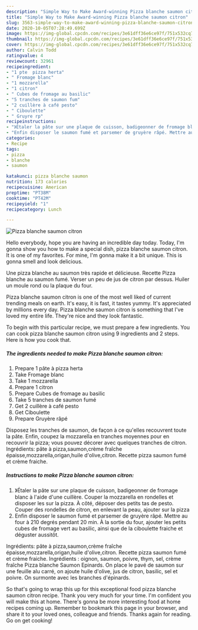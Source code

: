 ```yaml
---
description: "Simple Way to Make Award-winning Pizza blanche saumon citron"
title: "Simple Way to Make Award-winning Pizza blanche saumon citron"
slug: 3563-simple-way-to-make-award-winning-pizza-blanche-saumon-citron
date: 2020-10-05T07:28:49.699Z
image: https://img-global.cpcdn.com/recipes/3e61dff36e6ce97f/751x532cq70/pizza-blanche-saumon-citron-photo-principale-de-la-recette.jpg
thumbnail: https://img-global.cpcdn.com/recipes/3e61dff36e6ce97f/751x532cq70/pizza-blanche-saumon-citron-photo-principale-de-la-recette.jpg
cover: https://img-global.cpcdn.com/recipes/3e61dff36e6ce97f/751x532cq70/pizza-blanche-saumon-citron-photo-principale-de-la-recette.jpg
author: Calvin Todd
ratingvalue: 4
reviewcount: 32961
recipeingredient:
- "1 pte  pizza herta"
- " Fromage blanc"
- "1 mozzarella"
- "1 citron"
- " Cubes de fromage au basilic"
- "5 tranches de saumon fum"
- "2 cuillère à café pesto"
- " Ciboulette"
- " Gruyre rp"
recipeinstructions:
- "》Étaler la pâte sur une plaque de cuisson, badigeonner de fromage blanc à l&#39;aide d&#39;une cuillère. Couper la mozzarella en rondelles et disposer les sur la pizza. À côté, déposer des petits tas de pesto. Couper des rondelles de citron, en enlevant la peau, ajouter sur la pizza"
- "Enfin disposer le saumon fumé et parsemer de gruyère râpé. Mettre au four à 210 degrés pendant 20 min. À la sortie du four, ajouter les petits cubes de fromage vert au basilic, ainsi que de la ciboulette fraiche et déguster aussitôt."
categories:
- Recipe
tags:
- pizza
- blanche
- saumon

katakunci: pizza blanche saumon 
nutrition: 173 calories
recipecuisine: American
preptime: "PT38M"
cooktime: "PT42M"
recipeyield: "1"
recipecategory: Lunch

---
```



![Pizza blanche saumon citron](https://img-global.cpcdn.com/recipes/3e61dff36e6ce97f/751x532cq70/pizza-blanche-saumon-citron-photo-principale-de-la-recette.jpg)

Hello everybody, hope you are having an incredible day today. Today, I'm gonna show you how to make a special dish, pizza blanche saumon citron. It is one of my favorites. For mine, I'm gonna make it a bit unique. This is gonna smell and look delicious.

Une pizza blanche au saumon très rapide et délicieuse. Recette Pizza blanche au saumon fumé. Verser un peu de jus de citron par dessus. Huiler un moule rond ou la plaque du four.

Pizza blanche saumon citron is one of the most well liked of current trending meals on earth. It's easy, it is fast, it tastes yummy. It's appreciated by millions every day. Pizza blanche saumon citron is something that I've loved my entire life. They're nice and they look fantastic.


To begin with this particular recipe, we must prepare a few ingredients. You can cook pizza blanche saumon citron using 9 ingredients and 2 steps. Here is how you cook that.

<!--inarticleads1-->

##### The ingredients needed to make Pizza blanche saumon citron:

1. Prepare 1 pâte à pizza herta
1. Take  Fromage blanc
1. Take 1 mozzarella
1. Prepare 1 citron
1. Prepare  Cubes de fromage au basilic
1. Take 5 tranches de saumon fumé
1. Get 2 cuillère à café pesto
1. Get  Ciboulette
1. Prepare  Gruyère râpé


Disposez les tranches de saumon, de façon à ce qu&#39;elles recouvrent toute la pâte. Enfin, coupez la mozzarella en tranches moyennes pour en recouvrir la pizza; vous pouvez décorer avec quelques tranches de citron. Ingrédients: pâte à pizza,saumon,crème fraîche épaisse,mozzarella,origan,huile d&#39;olive,citron. Recette pizza saumon fumé et crème fraiche. 

<!--inarticleads2-->

##### Instructions to make Pizza blanche saumon citron:

1. 》Étaler la pâte sur une plaque de cuisson, badigeonner de fromage blanc à l&#39;aide d&#39;une cuillère. Couper la mozzarella en rondelles et disposer les sur la pizza. À côté, déposer des petits tas de pesto. Couper des rondelles de citron, en enlevant la peau, ajouter sur la pizza
1. Enfin disposer le saumon fumé et parsemer de gruyère râpé. Mettre au four à 210 degrés pendant 20 min. À la sortie du four, ajouter les petits cubes de fromage vert au basilic, ainsi que de la ciboulette fraiche et déguster aussitôt.


Ingrédients: pâte à pizza,saumon,crème fraîche épaisse,mozzarella,origan,huile d&#39;olive,citron. Recette pizza saumon fumé et crème fraiche. Ingrédients : oignon, saumon, poivre, thym, sel, crème fraîche Pizza blanche Saumon Epinards. On place le pavé de saumon sur une feuille alu carré, on ajoute huile d&#39;olive, jus de citron, basilic, sel et poivre. On surmonte avec les branches d&#39;épinards. 

So that's going to wrap this up for this exceptional food pizza blanche saumon citron recipe. Thank you very much for your time. I'm confident you will make this at home. There's gonna be more interesting food at home recipes coming up. Remember to bookmark this page in your browser, and share it to your loved ones, colleague and friends. Thanks again for reading. Go on get cooking!
